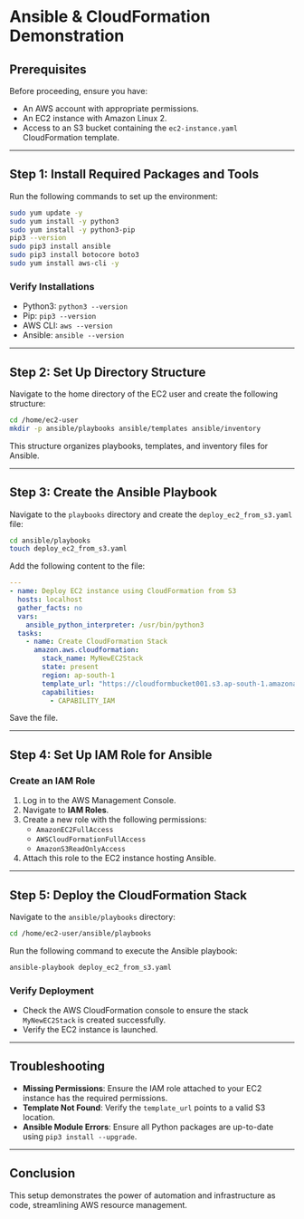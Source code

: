 # Ansible & CloudFormation Demonstration

## Prerequisites

Before proceeding, ensure you have:
- An AWS account with appropriate permissions.
- An EC2 instance with Amazon Linux 2.
- Access to an S3 bucket containing the `ec2-instance.yaml` CloudFormation template.

---

## Step 1: Install Required Packages and Tools

Run the following commands to set up the environment:

```bash
sudo yum update -y
sudo yum install -y python3
sudo yum install -y python3-pip
pip3 --version
sudo pip3 install ansible
sudo pip3 install botocore boto3
sudo yum install aws-cli -y
```

### Verify Installations
- Python3: `python3 --version`
- Pip: `pip3 --version`
- AWS CLI: `aws --version`
- Ansible: `ansible --version`

---

## Step 2: Set Up Directory Structure

Navigate to the home directory of the EC2 user and create the following structure:

```bash
cd /home/ec2-user
mkdir -p ansible/playbooks ansible/templates ansible/inventory
```

This structure organizes playbooks, templates, and inventory files for Ansible.

---

## Step 3: Create the Ansible Playbook

Navigate to the `playbooks` directory and create the `deploy_ec2_from_s3.yaml` file:

```bash
cd ansible/playbooks
touch deploy_ec2_from_s3.yaml
```

Add the following content to the file:

```yaml
---
- name: Deploy EC2 instance using CloudFormation from S3
  hosts: localhost
  gather_facts: no
  vars:
    ansible_python_interpreter: /usr/bin/python3
  tasks:
    - name: Create CloudFormation Stack
      amazon.aws.cloudformation:
        stack_name: MyNewEC2Stack
        state: present
        region: ap-south-1
        template_url: "https://cloudformbucket001.s3.ap-south-1.amazonaws.com/ec2-instance.yaml"
        capabilities:
          - CAPABILITY_IAM
```

Save the file.

---

## Step 4: Set Up IAM Role for Ansible

### Create an IAM Role
1. Log in to the AWS Management Console.
2. Navigate to **IAM Roles**.
3. Create a new role with the following permissions:
   - `AmazonEC2FullAccess`
   - `AWSCloudFormationFullAccess`
   - `AmazonS3ReadOnlyAccess`
4. Attach this role to the EC2 instance hosting Ansible.

---

## Step 5: Deploy the CloudFormation Stack

Navigate to the `ansible/playbooks` directory:

```bash
cd /home/ec2-user/ansible/playbooks
```

Run the following command to execute the Ansible playbook:

```bash
ansible-playbook deploy_ec2_from_s3.yaml
```

### Verify Deployment
- Check the AWS CloudFormation console to ensure the stack `MyNewEC2Stack` is created successfully.
- Verify the EC2 instance is launched.

---

## Troubleshooting

- **Missing Permissions**: Ensure the IAM role attached to your EC2 instance has the required permissions.
- **Template Not Found**: Verify the `template_url` points to a valid S3 location.
- **Ansible Module Errors**: Ensure all Python packages are up-to-date using `pip3 install --upgrade`.

---

## Conclusion

This setup demonstrates the power of automation and infrastructure as code, streamlining AWS resource management.




